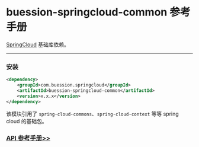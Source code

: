 # buession-springcloud-common 参考手册


[SpringCloud](https://spring.io/projects/spring-cloud) 基础库依赖。


---


### 安装

```xml
<dependency>
    <groupId>com.buession.springcloud</groupId>
    <artifactId>buession-springcloud-common</artifactId>
    <version>x.x.x</version>
</dependency>
```

该模块引用了 `spring-cloud-commons`、`spring-cloud-context` 等等 spring cloud 的基础包。


### [API 参考手册>>](https://javadoc.io/static/com.buession.springcloud/buession-springcloud-common/2.0.1/)